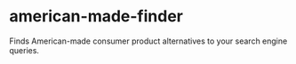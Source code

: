 american-made-finder
====================

Finds American-made consumer product alternatives to your search engine queries.
